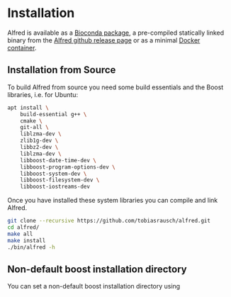 # Installation

Alfred is available as a [Bioconda package](https://anaconda.org/bioconda/alfred), a pre-compiled statically linked binary from the [Alfred github release page](https://github.com/tobiasrausch/alfred/releases/) or as a minimal [Docker container](https://hub.docker.com/r/trausch/alfred/).

## Installation from Source

To build Alfred from source you need some build essentials and the Boost libraries, i.e. for Ubuntu:


```bash
apt install \
    build-essential g++ \
    cmake \
    git-all \
    liblzma-dev \
    zlib1g-dev \
    libbz2-dev \
    liblzma-dev \
    libboost-date-time-dev \
    libboost-program-options-dev \
    libboost-system-dev \
    libboost-filesystem-dev \
    libboost-iostreams-dev
```

Once you have installed these system libraries you can compile and link Alfred.

```bash
git clone --recursive https://github.com/tobiasrausch/alfred.git
cd alfred/
make all
make install
./bin/alfred -h
```

## Non-default boost installation directory

You can set a non-default boost installation directory using


